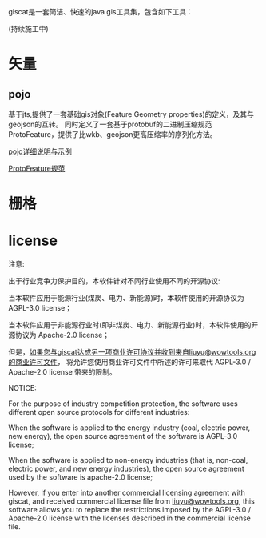 giscat是一套简洁、快速的java gis工具集，包含如下工具：

(持续施工中)

# 矢量

## pojo
基于jts,提供了一套基础gis对象(Feature Geometry properties)的定义，及其与geojson的互转。
同时定义了一套基于protobuf的二进制压缩规范ProtoFeature，提供了比wkb、geojson更高压缩率的序列化方法。

[pojo详细说明与示例](giscat-vector/giscat-vector-pojo)

[ProtoFeature规范](giscat-vector/giscat-vector-pojo/src/main/resources/ProtoFeature.proto)
# 栅格








# license
注意:

出于行业竞争力保护目的，本软件针对不同行业使用不同的开源协议:

当本软件应用于能源行业(煤炭、电力、新能源)时，本软件使用的开源协议为 AGPL-3.0 license；

当本软件应用于非能源行业时(即非煤炭、电力、新能源行业)时，本软件使用的开源协议为 Apache-2.0 license；

但是，如果您与giscat达成另一项商业许可协议并收到来自liuyu@wowtools.org的商业许可文件，
将允许您使用商业许可文件中所述的许可来取代 AGPL-3.0 / Apache-2.0 license 带来的限制。



NOTICE:

For the purpose of industry competition protection,
the software uses different open source protocols for different industries:

When the software is applied to the energy industry (coal, electric power, new energy),
the open source agreement of the software is AGPL-3.0 license;

When the software is applied to non-energy industries (that is, non-coal, electric power, and new energy industries),
the open source agreement used by the software is apache-2.0 license;

However, if you enter into another commercial licensing agreement with giscat,
and received commercial license file from liuyu@wowtools.org,
this software allows you to replace the restrictions imposed by the AGPL-3.0 / Apache-2.0 license
with the licenses described in the commercial license file.
